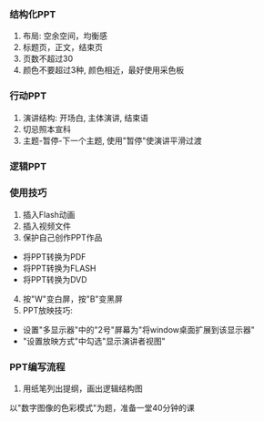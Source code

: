 ### 结构化PPT
1. 布局: 空余空间，均衡感
2. 标题页，正文，结束页
3. 页数不超过30
4. 颜色不要超过3种, 颜色相近，最好使用采色板

### 行动PPT
1. 演讲结构: 开场白, 主体演讲, 结束语
2. 切忌照本宣科
3. 主题-暂停-下一个主题, 使用"暂停"使演讲平滑过渡

### 逻辑PPT


### 使用技巧
1. 插入Flash动画
2. 插入视频文件
3. 保护自己创作PPT作品
  * 将PPT转换为PDF
  * 将PPT转换为FLASH
  * 将PPT转换为DVD
4. 按"W"变白屏，按"B"变黑屏
5. PPT放映技巧:
  * 设置"多显示器"中的"2号"屏幕为"将window桌面扩展到该显示器"
  * "设置放映方式"中勾选"显示演讲者视图"

### PPT编写流程
1. 用纸笔列出提纲，画出逻辑结构图



以"数字图像的色彩模式"为题，准备一堂40分钟的课
